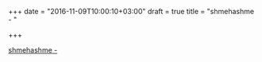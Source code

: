+++
date = "2016-11-09T10:00:10+03:00"
draft = true
title = "shmehashme -  "

+++

<p><a href="https://t.co/TSBZywE0OU">shmehashme -  </a></p>
